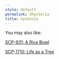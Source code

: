 ```yaml
---
style: default
permalink: Xhysteria
title: hysteria
---
```

You may also like:

[SCP-931: A Rice Bowl](http://scp-wiki.net/scp-931)

[SCP-1710: Life as a Tree](http://scp-wiki.net/scp-1710)
